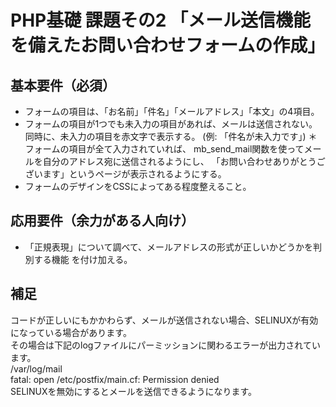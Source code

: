 PHP基礎 課題その2 「メール送信機能を備えたお問い合わせフォームの作成」
=====================================================================

## 基本要件（必須）
* フォームの項目は、「お名前」「件名」「メールアドレス」「本文」の4項目。 
* フォームの項目が1つでも未入力の項目があれば、メールは送信されない。
  同時に、未入力の項目を赤文字で表示する。
  (例: 「件名が未入力です」) ＊フォームの項目が全て入力されていれば、
  mb_send_mail関数を使ってメールを自分のアドレス宛に送信されるようにし、
  「お問い合わせありがとうございます」というページが表示されるようにする。
* フォームのデザインをCSSによってある程度整えること。 

## 応用要件（余力がある人向け）
* 「正規表現」について調べて、メールアドレスの形式が正しいかどうかを判別する機能 を付け加える。

## 補足
コードが正しいにもかかわらず、メールが送信されない場合、SELINUXが有効になっている場合があります。  
その場合は下記のlogファイルにパーミッションに関わるエラーが出力されています。  
 /var/log/mail  
 fatal: open /etc/postfix/main.cf: Permission denied  
SELINUXを無効にするとメールを送信できるようになります。  